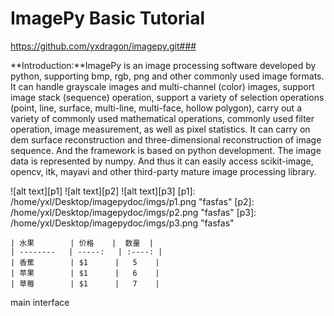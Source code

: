ImagePy Basic Tutorial   
======================
https://github.com/yxdragon/imagepy.git###

**Introduction:**ImagePy is an image processing software developed by python, supporting bmp, rgb, png and other commonly used image formats. It can handle grayscale images and multi-channel (color) images, support image stack (sequence) operation, support a variety of selection operations (point, line, surface, multi-line, multi-face, hollow polygon), carry out a variety of commonly used mathematical operations, commonly used filter operation, image measurement, as well as pixel statistics. It can carry on dem surface reconstruction and three-dimensional reconstruction of image sequence. And the framework is based on python development. The image data is represented by numpy. And thus it can easily access scikit-image, opencv, itk, mayavi and other third-party mature image processing library.

![alt text][p1] ![alt text][p2] ![alt text][p3]
[p1]: /home/yxl/Desktop/imagepydoc/imgs/p1.png "fasfas"
[p2]: /home/yxl/Desktop/imagepydoc/imgs/p2.png "fasfas"
[p3]: /home/yxl/Desktop/imagepydoc/imgs/p3.png "fasfas"

    | 水果        | 价格    |  数量  |
    | --------   | -----:   | :----: |
    | 香蕉        | $1      |   5    |
    | 苹果        | $1      |   6    |
    | 草莓        | $1      |   7    |

main interface